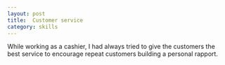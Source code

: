 ```yaml
---
layout: post
title:  Customer service
category: skills
---
```

While working as a cashier, I had always tried to give the customers the best service to encourage repeat customers building a personal rapport.

